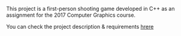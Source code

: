 
This project is a first-person shooting game developed in C++ as an assignment for the 2017 Computer Graphics course.


You can check the project description & requirements [hrere](CGProject2017.pdf)